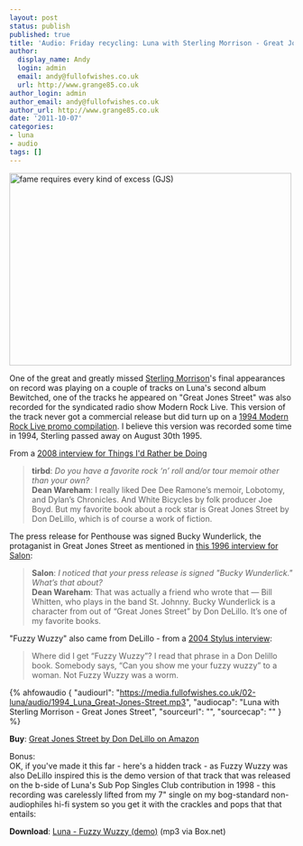 ```yaml
---
layout: post
status: publish
published: true
title: 'Audio: Friday recycling: Luna with Sterling Morrison - Great Jones Street '
author:
  display_name: Andy
  login: admin
  email: andy@fullofwishes.co.uk
  url: http://www.grange85.co.uk
author_login: admin
author_email: andy@fullofwishes.co.uk
author_url: http://www.grange85.co.uk
date: '2011-10-07'
categories:
- luna
- audio
tags: []
---
```

<p><a href="http://www.flickr.com/photos/vanz/3075246522/" title="fame requires every kind of excess (GJS) by vanz, on Flickr"><img class="aligncenter" src="https://farm4.static.flickr.com/3163/3075246522_692cb5de54.jpg" width="500" height="341" alt="fame requires every kind of excess (GJS)"></a></p>
<p>One of the great and greatly missed <a href="http://en.wikipedia.org/wiki/Sterling_Morrison">Sterling Morrison</a>'s final appearances on record was playing on a couple of tracks on Luna's second album Bewitched, one of the tracks he appeared on "Great Jones Street" was also recorded for the syndicated radio show Modern Rock Live. This version of the track never got a commercial release but did turn up on a <a href="http://www.toriamosdiscography.info/radiocomps/fmqb.html">1994 Modern Rock Live promo compilation</a>. I believe this version was recorded some time in 1994, Sterling passed away on August 30th 1995.</p>
<p>From a <a href="http://tirbd.com/2008/05/monday-interview-dean-wareham/">2008 interview for Things I'd Rather be Doing</a></p>
<blockquote><p><strong>tirbd</strong>: <em>Do you have a favorite rock ‘n’ roll and/or tour memoir other than your own?</em><br />
<strong>Dean Wareham</strong>: I really liked Dee Dee Ramone’s memoir, Lobotomy, and Dylan’s Chronicles. And White Bicycles by folk producer Joe Boyd. But my favorite book about a rock star is Great Jones Street by Don DeLillo, which is of course a work of fiction.
</p></blockquote>
<p>The press release for Penthouse was signed Bucky Wunderlick, the protaganist in Great Jones Street as mentioned in <a href="http://entertainment.salon.com/1996/05/07/luna960506_html/">this 1996 interview for Salon</a>: </p>
<blockquote><p><strong>Salon</strong>:<em> I noticed that your press release is signed "Bucky Wunderlick." What’s that about?</em><br />
<strong>Dean Wareham</strong>: That was actually a friend who wrote that — Bill Whitten, who plays in the band St. Johnny. Bucky Wunderlick is a character from out of “Great Jones Street” by Don DeLillo. It’s one of my favorite books.</p></blockquote>
<p>"Fuzzy Wuzzy" also came from DeLillo - from a <a href="http://www.stylusmagazine.com/articles/interview/dean-wareham-of-luna.htm">2004 Stylus interview</a>: </p>
<blockquote><p>Where did I get “Fuzzy Wuzzy”? I read that phrase in a Don Delillo book. Somebody says, “Can you show me your fuzzy wuzzy” to a woman. Not Fuzzy Wuzzy was a worm.
</p></blockquote>

 {% ahfowaudio {
  "audiourl": "https://media.fullofwishes.co.uk/02-luna/audio/1994_Luna_Great-Jones-Street.mp3",
  "audiocap": "Luna with Sterling Morrison - Great Jones Street",
  "sourceurl": "",
  "sourcecap": ""
  } %}

<p><strong>Buy</strong>: <a href="http://www.amazon.com/gp/product/0140179178/ref=as_li_ss_tl?ie=UTF8&tag=aheadfullofwi-20&linkCode=as2&camp=217145&creative=399369&creativeASIN=0140179178">Great Jones Street by Don DeLillo on Amazon</a></p>
<p>Bonus:<br />
OK, if you've made it this far - here's a hidden track - as Fuzzy Wuzzy was also DeLillo inspired this is the demo version of that track that was released on the b-side of Luna's Sub Pop Singles Club contribution in 1998 - this recording was carelessly lifted from my 7" single on my bog-standard non-audiophiles hi-fi system so you get it with the crackles and pops that that entails:</p>
<p><strong>Download</strong>: <a href="http://www.box.net/shared/tzdxfyr0htrhuloa5jsg">Luna - Fuzzy Wuzzy (demo)</a> (mp3 via Box.net) </p>
